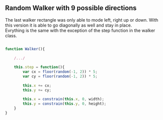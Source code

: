 ## Random Walker with 9 possible directions

The last walker rectangle was only able to mode left, right up or down. With this version it is able to go diagonally as well and stay in place.
<br>
Evrything is the same with the exception of the step function in the walker class.

```javascript

function Walker(){
	
	/.../
	
	this.step = function(){
		var cx = floor(random(-1, 2)) * 5;
		var cy = floor(random(-1, 2)) * 5;
		
		this.x += cx;
		this.y += cy;
		
		this.x = constrain(this.x, 0, width);
		this.y = constrain(this.y, 0, height);
	}
}

```